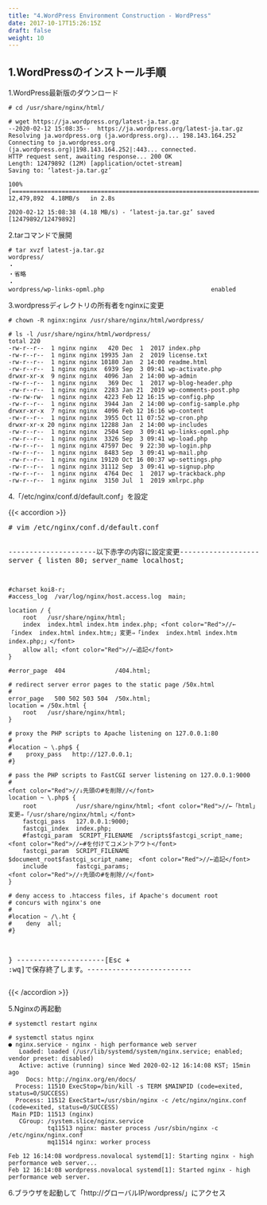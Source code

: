 ```yaml
---
title: "4.WordPress Environment Construction - WordPress"
date: 2017-10-17T15:26:15Z
draft: false
weight: 10
---
```


## 1.WordPressのインストール手順

1.WordPress最新版のダウンロード

```
# cd /usr/share/nginx/html/
```

```
# wget https://ja.wordpress.org/latest-ja.tar.gz
--2020-02-12 15:08:35--  https://ja.wordpress.org/latest-ja.tar.gz
Resolving ja.wordpress.org (ja.wordpress.org)... 198.143.164.252
Connecting to ja.wordpress.org (ja.wordpress.org)|198.143.164.252|:443... connected.
HTTP request sent, awaiting response... 200 OK
Length: 12479892 (12M) [application/octet-stream]
Saving to: ‘latest-ja.tar.gz’

100%[===================================================================================================================>] 12,479,892  4.18MB/s   in 2.8s

2020-02-12 15:08:38 (4.18 MB/s) - ‘latest-ja.tar.gz’ saved [12479892/12479892]
```

2.tarコマンドで展開

```
# tar xvzf latest-ja.tar.gz
wordpress/
・
・省略
・
wordpress/wp-links-opml.php                              enabled
```

3.wordpressディレクトリの所有者をnginxに変更

```
# chown -R nginx:nginx /usr/share/nginx/html/wordpress/
```

```
# ls -l /usr/share/nginx/html/wordpress/
total 220
-rw-r--r--  1 nginx nginx   420 Dec  1  2017 index.php
-rw-r--r--  1 nginx nginx 19935 Jan  2  2019 license.txt
-rw-r--r--  1 nginx nginx 10180 Jan  2 14:00 readme.html
-rw-r--r--  1 nginx nginx  6939 Sep  3 09:41 wp-activate.php
drwxr-xr-x  9 nginx nginx  4096 Jan  2 14:00 wp-admin
-rw-r--r--  1 nginx nginx   369 Dec  1  2017 wp-blog-header.php
-rw-r--r--  1 nginx nginx  2283 Jan 21  2019 wp-comments-post.php
-rw-rw-rw-  1 nginx nginx  4223 Feb 12 16:15 wp-config.php
-rw-r--r--  1 nginx nginx  3944 Jan  2 14:00 wp-config-sample.php
drwxr-xr-x  7 nginx nginx  4096 Feb 12 16:16 wp-content
-rw-r--r--  1 nginx nginx  3955 Oct 11 07:52 wp-cron.php
drwxr-xr-x 20 nginx nginx 12288 Jan  2 14:00 wp-includes
-rw-r--r--  1 nginx nginx  2504 Sep  3 09:41 wp-links-opml.php
-rw-r--r--  1 nginx nginx  3326 Sep  3 09:41 wp-load.php
-rw-r--r--  1 nginx nginx 47597 Dec  9 22:30 wp-login.php
-rw-r--r--  1 nginx nginx  8483 Sep  3 09:41 wp-mail.php
-rw-r--r--  1 nginx nginx 19120 Oct 16 00:37 wp-settings.php
-rw-r--r--  1 nginx nginx 31112 Sep  3 09:41 wp-signup.php
-rw-r--r--  1 nginx nginx  4764 Dec  1  2017 wp-trackback.php
-rw-r--r--  1 nginx nginx  3150 Jul  1  2019 xmlrpc.php
```

4.「/etc/nginx/conf.d/default.conf」を設定

{{< accordion >}}
<div>
<pre>
# vim /etc/nginx/conf.d/default.conf

---------------------以下赤字の内容に設定変更-------------------------------
server {
    listen       80;
    server_name  localhost;

    #charset koi8-r;
    #access_log  /var/log/nginx/host.access.log  main;

    location / {
        root   /usr/share/nginx/html;
        index  index.html index.htm index.php; <font color="Red">//←「index  index.html index.htm;」変更⇒「index  index.html index.htm index.php;」</font>
        allow all; <font color="Red">//←追記</font>
    }

    #error_page  404              /404.html;

    # redirect server error pages to the static page /50x.html
    #
    error_page   500 502 503 504  /50x.html;
    location = /50x.html {
        root   /usr/share/nginx/html;
    }

    # proxy the PHP scripts to Apache listening on 127.0.0.1:80
    #
    #location ~ \.php$ {
    #    proxy_pass   http://127.0.0.1;
    #}

    # pass the PHP scripts to FastCGI server listening on 127.0.0.1:9000
    #
    <font color="Red">//⇓先頭の#を削除//</font>
    location ~ \.php$ {
        root           /usr/share/nginx/html; <font color="Red">//←「html」変更⇒「/usr/share/nginx/html」</font>
        fastcgi_pass   127.0.0.1:9000;
        fastcgi_index  index.php;
        #fastcgi_param  SCRIPT_FILENAME  /scripts$fastcgi_script_name; <font color="Red">//←#を付けてコメントアウト</font>
        fastcgi_param  SCRIPT_FILENAME  $document_root$fastcgi_script_name;　<font color="Red">//←追記</font>
        include        fastcgi_params;
    <font color="Red">//⇑先頭の#を削除//</font>
    }

    # deny access to .htaccess files, if Apache's document root
    # concurs with nginx's one
    #
    #location ~ /\.ht {
    #    deny  all;
    #}
}
---------------------[Esc + :wq]で保存終了します。-------------------------
</pre>
</div>
{{< /accordion >}}

5.Nginxの再起動

```
# systemctl restart nginx
```

```
# systemctl status nginx
● nginx.service - nginx - high performance web server
   Loaded: loaded (/usr/lib/systemd/system/nginx.service; enabled; vendor preset: disabled)
   Active: active (running) since Wed 2020-02-12 16:14:08 KST; 15min ago
     Docs: http://nginx.org/en/docs/
  Process: 11510 ExecStop=/bin/kill -s TERM $MAINPID (code=exited, status=0/SUCCESS)
  Process: 11512 ExecStart=/usr/sbin/nginx -c /etc/nginx/nginx.conf (code=exited, status=0/SUCCESS)
 Main PID: 11513 (nginx)
   CGroup: /system.slice/nginx.service
           tq11513 nginx: master process /usr/sbin/nginx -c /etc/nginx/nginx.conf
           mq11514 nginx: worker process

Feb 12 16:14:08 wordpress.novalocal systemd[1]: Starting nginx - high performance web server...
Feb 12 16:14:08 wordpress.novalocal systemd[1]: Started nginx - high performance web server.
```

6.ブラウザを起動して「http://グローバルIP/wordpress/」にアクセス